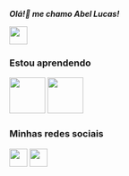 ***Olá!👋 me chamo Abel Lucas!***

<!--
**abelarduu/abelarduu** is a ✨ _special_ ✨ repository because its `README.md` (this file) appears on your GitHub profile.
#Olá, me chamo SeuNomeAqui !
Here are some ideas to get you started:

- 🔭 I’m currently working on ...
- 🌱 I’m currently learning ...
- 👯 I’m looking to collaborate on ...
- 🤔 I’m looking for help with ...
- 💬 Ask me about ...
- 📫 How to reach me: ...
- 😄 Pronouns: ...
- ⚡ Fun fact: ...
-->
<div>
    <img src="https://cdn.jsdelivr.net/gh/devicons/devicon/icons/python/python-original.svg" width="32" height="32"/>
</div>

<div>
    <h3>Estou aprendendo</h3>
    <div>
        <img src="https://cdn.jsdelivr.net/gh/devicons/devicon/icons/flask/flask-original-wordmark.svg" width="64" height="64" />
        <img src="https://cdn.jsdelivr.net/gh/devicons/devicon/icons/godot/godot-original-wordmark.svg" width="64" height="64"/>
    </div>
</div>

<div>
    <h3>Minhas redes sociais</h3>
    <div>
        <a href="https://www.linkedin.com/in/Abel-Lucas/" target="blank"><img src="https://cdn.jsdelivr.net/gh/devicons/devicon/icons/linkedin/linkedin-original.svg" width="32" height="32"/></a>
        <a href="https://www.behance.net/abellucas1" target="blank"><img src="https://cdn.jsdelivr.net/gh/devicons/devicon/icons/behance/behance-original.svg" width="32" height="32"/></a>
    </div>
</div>
